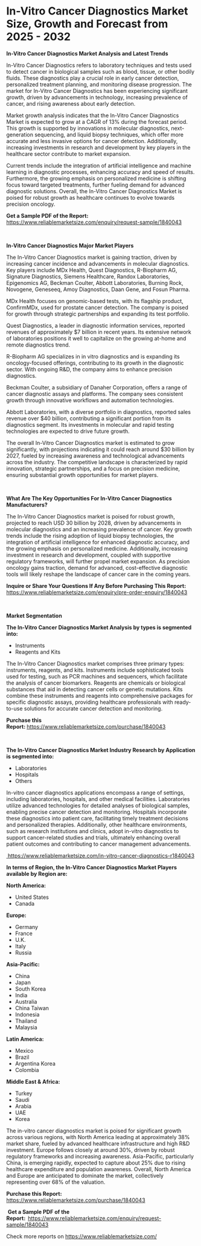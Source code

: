<p><h1>In-Vitro Cancer Diagnostics Market Size, Growth and Forecast from 2025 - 2032</h1></p><p><strong>In-Vitro Cancer Diagnostics Market Analysis and Latest Trends</strong></p>
<p><p>In-Vitro Cancer Diagnostics refers to laboratory techniques and tests used to detect cancer in biological samples such as blood, tissue, or other bodily fluids. These diagnostics play a crucial role in early cancer detection, personalized treatment planning, and monitoring disease progression. The market for In-Vitro Cancer Diagnostics has been experiencing significant growth, driven by advancements in technology, increasing prevalence of cancer, and rising awareness about early detection.</p><p>Market growth analysis indicates that the In-Vitro Cancer Diagnostics Market is expected to grow at a CAGR of 13% during the forecast period. This growth is supported by innovations in molecular diagnostics, next-generation sequencing, and liquid biopsy techniques, which offer more accurate and less invasive options for cancer detection. Additionally, increasing investments in research and development by key players in the healthcare sector contribute to market expansion.</p><p>Current trends include the integration of artificial intelligence and machine learning in diagnostic processes, enhancing accuracy and speed of results. Furthermore, the growing emphasis on personalized medicine is shifting focus toward targeted treatments, further fueling demand for advanced diagnostic solutions. Overall, the In-Vitro Cancer Diagnostics Market is poised for robust growth as healthcare continues to evolve towards precision oncology.</p></p>
<p><strong>Get a Sample PDF of the Report:&nbsp;</strong> <a href="https://www.reliablemarketsize.com/enquiry/request-sample/1840043?utm_campaign=2393&utm_medium=2&utm_source=Github&utm_content=ia&utm_term=09032025&utm_id=in-vitro-cancer-diagnostics">https://www.reliablemarketsize.com/enquiry/request-sample/1840043</a></p>
<p>&nbsp;</p>
<p><strong>In-Vitro Cancer Diagnostics Major Market Players</strong></p>
<p><p>The In-Vitro Cancer Diagnostics market is gaining traction, driven by increasing cancer incidence and advancements in molecular diagnostics. Key players include MDx Health, Quest Diagnostics, R-Biopharm AG, Signature Diagnostics, Siemens Healthcare, Randox Laboratories, Epigenomics AG, Beckman Coulter, Abbott Laboratories, Burning Rock, Novogene, Geneseeq, Amoy Diagnostics, Daan Gene, and Fosun Pharma.</p><p>MDx Health focuses on genomic-based tests, with its flagship product, ConfirmMDx, used for prostate cancer detection. The company is poised for growth through strategic partnerships and expanding its test portfolio.</p><p>Quest Diagnostics, a leader in diagnostic information services, reported revenues of approximately $7 billion in recent years. Its extensive network of laboratories positions it well to capitalize on the growing at-home and remote diagnostics trend.</p><p>R-Biopharm AG specializes in in vitro diagnostics and is expanding its oncology-focused offerings, contributing to its growth in the diagnostic sector. With ongoing R&D, the company aims to enhance precision diagnostics.</p><p>Beckman Coulter, a subsidiary of Danaher Corporation, offers a range of cancer diagnostic assays and platforms. The company sees consistent growth through innovative workflows and automation technologies.</p><p>Abbott Laboratories, with a diverse portfolio in diagnostics, reported sales revenue over $40 billion, contributing a significant portion from its diagnostics segment. Its investments in molecular and rapid testing technologies are expected to drive future growth.</p><p>The overall In-Vitro Cancer Diagnostics market is estimated to grow significantly, with projections indicating it could reach around $30 billion by 2027, fueled by increasing awareness and technological advancements across the industry. The competitive landscape is characterized by rapid innovation, strategic partnerships, and a focus on precision medicine, ensuring substantial growth opportunities for market players.</p></p>
<p>&nbsp;</p>
<p><strong>What Are The Key Opportunities For In-Vitro Cancer Diagnostics Manufacturers?</strong></p>
<p><p>The In-Vitro Cancer Diagnostics market is poised for robust growth, projected to reach USD 30 billion by 2028, driven by advancements in molecular diagnostics and an increasing prevalence of cancer. Key growth trends include the rising adoption of liquid biopsy technologies, the integration of artificial intelligence for enhanced diagnostic accuracy, and the growing emphasis on personalized medicine. Additionally, increasing investment in research and development, coupled with supportive regulatory frameworks, will further propel market expansion. As precision oncology gains traction, demand for advanced, cost-effective diagnostic tools will likely reshape the landscape of cancer care in the coming years.</p></p>
<p><strong>Inquire or Share Your Questions If Any Before Purchasing This Report:</strong> <a href="https://www.reliablemarketsize.com/enquiry/pre-order-enquiry/1840043?utm_campaign=2393&utm_medium=2&utm_source=Github&utm_content=ia&utm_term=09032025&utm_id=in-vitro-cancer-diagnostics">https://www.reliablemarketsize.com/enquiry/pre-order-enquiry/1840043</a></p>
<p>&nbsp;</p>
<p><strong>Market Segmentation</strong></p>
<p><strong>The In-Vitro Cancer Diagnostics Market Analysis by types is segmented into:</strong></p>
<p><ul><li>Instruments</li><li>Reagents and Kits</li></ul></p>
<p><p>The In-Vitro Cancer Diagnostics market comprises three primary types: instruments, reagents, and kits. Instruments include sophisticated tools used for testing, such as PCR machines and sequencers, which facilitate the analysis of cancer biomarkers. Reagents are chemicals or biological substances that aid in detecting cancer cells or genetic mutations. Kits combine these instruments and reagents into comprehensive packages for specific diagnostic assays, providing healthcare professionals with ready-to-use solutions for accurate cancer detection and monitoring.</p></p>
<p><strong>Purchase this Report:&nbsp;</strong><a href="https://www.reliablemarketsize.com/purchase/1840043?utm_campaign=2393&utm_medium=2&utm_source=Github&utm_content=ia&utm_term=09032025&utm_id=in-vitro-cancer-diagnostics">https://www.reliablemarketsize.com/purchase/1840043</a></p>
<p>&nbsp;</p>
<p><strong>The In-Vitro Cancer Diagnostics Market Industry Research by Application is segmented into:</strong></p>
<p><ul><li>Laboratories</li><li>Hospitals</li><li>Others</li></ul></p>
<p><p>In-vitro cancer diagnostics applications encompass a range of settings, including laboratories, hospitals, and other medical facilities. Laboratories utilize advanced technologies for detailed analyses of biological samples, enabling precise cancer detection and monitoring. Hospitals incorporate these diagnostics into patient care, facilitating timely treatment decisions and personalized therapies. Additionally, other healthcare environments, such as research institutions and clinics, adopt in-vitro diagnostics to support cancer-related studies and trials, ultimately enhancing overall patient outcomes and contributing to cancer management advancements.</p></p>
<p><a href="https://www.reliablemarketsize.com/in-vitro-cancer-diagnostics-r1840043?utm_campaign=2393&utm_medium=2&utm_source=Github&utm_content=ia&utm_term=09032025&utm_id=in-vitro-cancer-diagnostics">&nbsp;https://www.reliablemarketsize.com/in-vitro-cancer-diagnostics-r1840043</a></p>
<p><strong>In terms of Region, the In-Vitro Cancer Diagnostics Market Players available by Region are:</strong></p>
<p>
    <p> <strong> North America: </strong>
        <ul>
            <li>United States</li>
            <li>Canada</li>
        </ul>
        </p> 
    <p> <strong> Europe: </strong>
        <ul>
            <li>Germany</li>
            <li>France</li>
            <li>U.K.</li>
            <li>Italy</li>
            <li>Russia</li>
        </ul>
        </p> 
    <p> <strong> Asia-Pacific: </strong>
        <ul>
            <li>China</li>
            <li>Japan</li>
            <li>South Korea</li>
            <li>India</li>
            <li>Australia</li>
            <li>China Taiwan</li>
            <li>Indonesia</li>
            <li>Thailand</li>
            <li>Malaysia</li>
        </ul>
        </p> 
    <p> <strong> Latin America: </strong>
        <ul>
            <li>Mexico</li>
            <li>Brazil</li>
            <li>Argentina Korea</li>
            <li>Colombia</li>
        </ul>
        </p> 
    <p> <strong> Middle East & Africa: </strong>
        <ul>
            <li>Turkey</li>
            <li>Saudi</li>
            <li>Arabia</li>
            <li>UAE</li>
            <li>Korea</li>
        </ul>
    </p>
    </p>
<p><p>The in-vitro cancer diagnostics market is poised for significant growth across various regions, with North America leading at approximately 38% market share, fueled by advanced healthcare infrastructure and high R&D investment. Europe follows closely at around 30%, driven by robust regulatory frameworks and increasing awareness. Asia-Pacific, particularly China, is emerging rapidly, expected to capture about 25% due to rising healthcare expenditure and population awareness. Overall, North America and Europe are anticipated to dominate the market, collectively representing over 68% of the valuation.</p></p>
<p><strong>Purchase this Report: </strong><a href="https://www.reliablemarketsize.com/purchase/1840043?utm_campaign=2393&utm_medium=2&utm_source=Github&utm_content=ia&utm_term=09032025&utm_id=in-vitro-cancer-diagnostics">https://www.reliablemarketsize.com/purchase/1840043</a></p>
<p>&nbsp;<strong>Get a Sample PDF of the Report:&nbsp;&nbsp;</strong><a href="https://www.reliablemarketsize.com/enquiry/request-sample/1840043?utm_campaign=2393&utm_medium=2&utm_source=Github&utm_content=ia&utm_term=09032025&utm_id=in-vitro-cancer-diagnostics">https://www.reliablemarketsize.com/enquiry/request-sample/1840043</a></p>
<p><strong></strong></p>
<p>Check more reports on <a href="https://www.reliablemarketsize.com/?utm_campaign=2393&utm_medium=2&utm_source=Github&utm_content=ia&utm_term=09032025&utm_id=in-vitro-cancer-diagnostics">https://www.reliablemarketsize.com/</a></p>